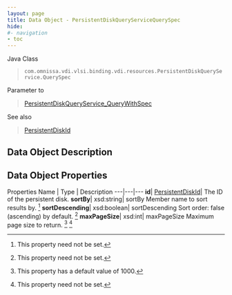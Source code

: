```yaml
---
layout: page
title: Data Object - PersistentDiskQueryServiceQuerySpec
hide:
#- navigation
- toc
---
```






Java Class
> `com.omnissa.vdi.vlsi.binding.vdi.resources.PersistentDiskQueryService.QuerySpec`

Parameter to
> [PersistentDiskQueryService_QueryWithSpec](vdi.resources.PersistentDiskQueryService.md#queryWithSpec)

See also
> [PersistentDiskId](vdi.entity.PersistentDiskId.md)


## Data Object Description

## Data Object Properties
Properties
Name |  Type |  Description
---|---|---
**id**| [PersistentDiskId](vdi.entity.PersistentDiskId.md)|  The ID of the persistent disk.
**sortBy**|  xsd:string|  sortBy Member name to sort results by. [^1]
**sortDescending**|  xsd:boolean|  sortDescending Sort order: false (ascending) by default. [^1]
**maxPageSize**|  xsd:int|  maxPageSize Maximum page size to return. [^197] [^1]


 


[^1]: This property need not be set.
[^197]: This property has a default value of 1000.